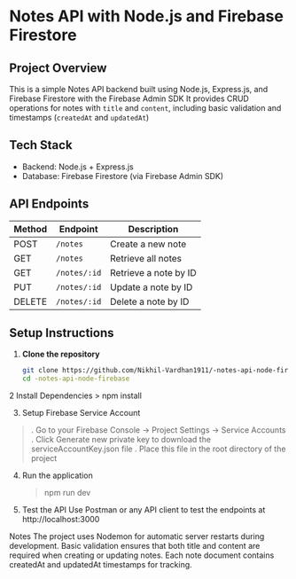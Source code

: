 # Notes API with Node.js and Firebase Firestore

## Project Overview
This is a simple Notes API backend built using Node.js, Express.js, and Firebase Firestore with the Firebase Admin SDK 
It provides CRUD operations for notes with `title` and `content`, including basic validation and timestamps (`createdAt` and `updatedAt`)

## Tech Stack
- Backend: Node.js + Express.js  
- Database: Firebase Firestore (via Firebase Admin SDK)  

## API Endpoints

| Method | Endpoint       | Description              |
|--------|----------------|--------------------------|
| POST   | `/notes`       | Create a new note        |
| GET    | `/notes`       | Retrieve all notes       |
| GET    | `/notes/:id`   | Retrieve a note by ID    |
| PUT    | `/notes/:id`   | Update a note by ID      |
| DELETE | `/notes/:id`   | Delete a note by ID      |

## Setup Instructions

1. **Clone the repository**  
   ```bash
   git clone https://github.com/Nikhil-Vardhan1911/-notes-api-node-firebase.git
   cd -notes-api-node-firebase
2 Install Dependencies
    > npm install

3. Setup Firebase Service Account
  >. Go to your Firebase Console → Project Settings → Service Accounts
  >. Click Generate new private key to download the serviceAccountKey.json file
  >. Place this file in the root directory of the project

4. Run the application
     > npm run dev

5. Test the API
Use Postman or any API client to test the endpoints at http://localhost:3000

Notes
   The project uses Nodemon for automatic server restarts during development.
   Basic validation ensures that both title and content are required when creating or updating notes.
   Each note document contains createdAt and updatedAt timestamps for tracking.
